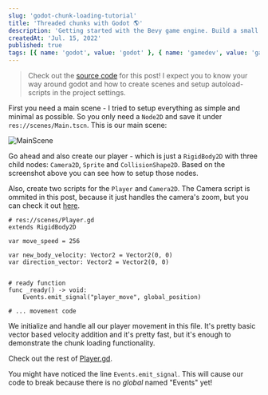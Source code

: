 ```yaml
---
slug: 'godot-chunk-loading-tutorial'
title: 'Threaded chunks with Godot 🌎'
description: 'Getting started with the Bevy game engine. Build a small app with input handling and game states'
createdAt: 'Jul. 15, 2022'
published: true
tags: [{ name: 'godot', value: 'godot' }, { name: 'gamedev', value: 'gamedev' }]
---
```


> Check out the <a href="https://github.com/DennisSmuda/godot-chunking-system" target="_blank">source code</a> for this post! I expect you to know your way around godot and how to create scenes and setup autoload-scripts in the project settings.

First you need a main scene - I tried to setup everything as simple and minimal as possible. So you only need a `Node2D` and save it under `res://scenes/Main.tscn`. This is our main scene:

![MainScene](/images/blog/godot-chunking/main_scene.png)

Go ahead and also create our player - which is just a `RigidBody2D` with three child nodes: `Camera2D`, `Sprite` and `CollisionShape2D`. Based on the screenshot above you can see how to setup those nodes.

Also, create two scripts for the `Player` and `Camera2D`. The Camera script is ommited in this post, because it just handles the camera's zoom, but you can check it out <a href="https://github.com/DennisSmuda/godot-chunking-system/blob/master/scenes/Camera2D.gd" target="_blank" rel="nofollower">here</a>.

```gdscript
# res://scenes/Player.gd
extends RigidBody2D

var move_speed = 256

var new_body_velocity: Vector2 = Vector2(0, 0)
var direction_vector: Vector2 = Vector2(0, 0)


# ready function
func _ready() -> void:
	Events.emit_signal("player_move", global_position)

# ... movement code
```

We initialize and handle all our player movement in this file. It's pretty basic vector based velocity addition and it's pretty fast, but it's enough to demonstrate the chunk loading functionality.

Check out the rest of <a href="https://github.com/DennisSmuda/godot-chunking-system/blob/master/scenes/Player.gd" target="_blank" rel="nofollower">Player.gd</a>.

You might have noticed the line `Events.emit_signal`. This will cause our code to break because there is no <em>global</em> named "Events" yet!
